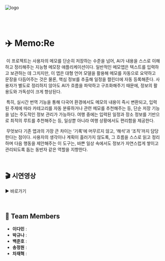 ![logo](https://github.com/user-attachments/assets/5e42c354-6b87-4eca-b0cb-518bc5fd1ce1)

<br><br>
# ✈️  Memo:Re
  &nbsp;이 프로젝트는 사용자의 메모를 단순히 저장하는 수준을 넘어, AI가 내용을 스스로 이해하고 정리해주는 지능형 메모장 애플리케이션이다. 일반적인 메모앱은 텍스트를 입력하고 보관하는 데 그치지만, 이 앱은 대형 언어 모델을 활용해 메모를 자동으로 요약하고 문장을 다듬어주는 것은 물론, 핵심 정보를 추출해 일정을 캘린더에 자동 등록해준다. 사용자가 별도로 정리하지 않아도 AI가 흐름을 파악하고 구조화해주기 때문에, 정보의 활용도와 가독성이 크게 향상된다.

  &nbsp;특히, 실시간 번역 기능을 통해 다국어 환경에서도 메모의 내용이 즉시 변환되고, 입력된 주제에 따라 카테고리를 자동 분류하거나 관련 메모를 추천해주는 등, 단순 저장 기능을 넘는 주도적인 정보 관리가 가능하다. 여행 중에는 입력된 일정과 장소 정보를 기반으로 최적의 루트를 추천해주는 등, 일상뿐 아니라 여행 상황에서도 편리함을 제공한다.

  &nbsp;무엇보다 기존 앱과의 가장 큰 차이는 ‘기록’에 머무르지 않고, ‘해석’과 ‘조직’까지 담당한다는 점이다. 사용자의 생각이나 계획이 흘러가지 않도록, 그 흐름을 스스로 읽고 정리하며 다음 행동을 제안해주는 이 도구는, 바쁜 일상 속에서도 정보가 자연스럽게 쌓이고 관리되도록 돕는 동반자 같은 역할을 지향한다.
  
<br>

## 🎬 시연영상
▶️ 바로가기

<br>

## 👥 Team Members
- **이다민** :
- **박규나** :
- **백준호** : 
- **송정원** : 
- **차재혁** : 





